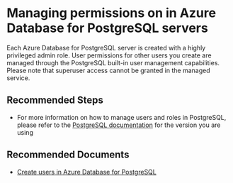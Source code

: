 <properties
    pageTitle="Managing permissions in Azure Database for PostgreSQL servers"
    description="Managing permissions in Azure Database for PostgreSQL servers"
    service="microsoft.dbforpostgresql"
    resource="servers"
    authors="jan-eng"
    ms.author="janeng"
    displayOrder="480"
    selfHelpType="generic"
    supportTopicIds="32639989"
    resourceTags="servers, databases"
    productPesIds="16222"
    cloudEnvironments="public"
    articleId="1f0fa8ae-1033-4d6a-afd6-ce1e02ce623a"
/>

# Managing permissions on in Azure Database for PostgreSQL servers

Each Azure Database for PostgreSQL server is created with a highly privileged admin role. User permissions for other users you create are managed through the PostgreSQL built-in user management capabilities. Please note that superuser access cannot be granted in the managed service.

## **Recommended Steps**

* For more information on how to manage users and roles in PostgreSQL, please refer to the [PostgreSQL documentation](https://www.postgresql.org/docs/current/user-manag.html) for the version you are using

## **Recommended Documents**

* [Create users in Azure Database for PostgreSQL](https://docs.microsoft.com/azure/postgresql/howto-create-users)
